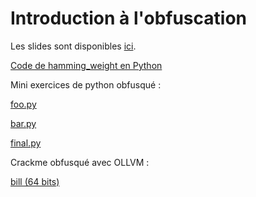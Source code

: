 # Introduction à l'obfuscation

Les slides sont disponibles [ici](https://docs.google.com/presentation/d/1oS7QpWXxdlJwx8bhIcqm__ehBkt3NTbuVUYB62ZmGsE/edit#slide=id.g35a3c3f9b6_0_5046).

[Code de hamming_weight en Python](https://github.com/noutoff/noutoff.github.io/blob/master/samples/hamming_weight.py)

Mini exercices de python obfusqué :

[foo.py](https://github.com/noutoff/noutoff.github.io/blob/master/samples/foo.py)

[bar.py](https://github.com/noutoff/noutoff.github.io/blob/master/samples/bar.py)

[final.py](https://github.com/noutoff/noutoff.github.io/blob/master/samples/final.py)


Crackme obfusqué avec OLLVM :

[bill (64 bits)](https://github.com/noutoff/noutoff.github.io/blob/master/samples/bill)
